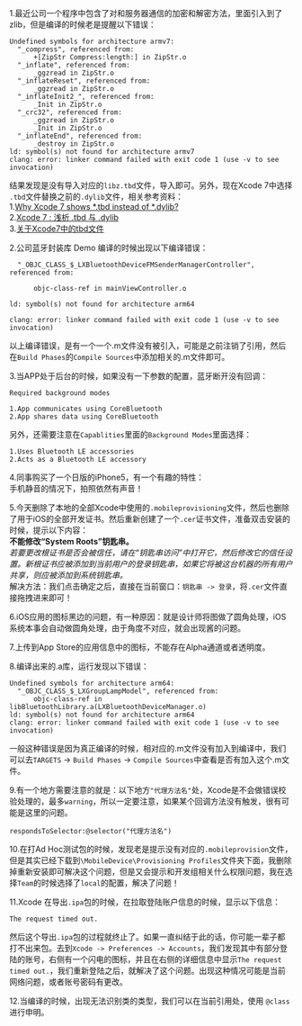 
1.最近公司一个程序中包含了对和服务器通信的加密和解密方法，里面引入到了zlib，但是编译的时候老是提醒以下错误：  
```
Undefined symbols for architecture armv7:
  "_compress", referenced from:
      +[ZipStr Compress:length:] in ZipStr.o
  "_inflate", referenced from:
      _ggzread in ZipStr.o
  "_inflateReset", referenced from:
      _ggzread in ZipStr.o
  "_inflateInit2_", referenced from:
      _Init in ZipStr.o
  "_crc32", referenced from:
      _ggzread in ZipStr.o
      _Init in ZipStr.o
  "_inflateEnd", referenced from:
      _destroy in ZipStr.o
ld: symbol(s) not found for architecture armv7
clang: error: linker command failed with exit code 1 (use -v to see invocation)
```

结果发现是没有导入对应的`libz.tbd`文件，导入即可。另外，现在Xcode 7中选择 `.tbd`文件替换之前的`.dylib`文件，相关参考资料：  
1.[Why Xcode 7 shows *.tbd instead of *.dylib?](http://stackoverflow.com/questions/31450690/why-xcode-7-shows-tbd-instead-of-dylib)  
2.[Xcode 7 : 浅析 .tbd 与 .dylib](http://www.meniny.cn/2015/09/22/00-00-01-iOS_Xcode_7_tbd/)  
3.[关于Xcode7中的tbd文件](http://www.cocoachina.com/ios/20160506/16141.html)



2.公司蓝牙封装库 Demo 编译的时候出现以下编译错误：

```
  "_OBJC_CLASS_$_LXBluetoothDeviceFMSenderManagerController", referenced from:

      objc-class-ref in mainViewController.o

ld: symbol(s) not found for architecture arm64

clang: error: linker command failed with exit code 1 (use -v to see invocation)
```

以上编译错误，是有一个一个.m文件没有被引入，可能是之前注销了引用，然后在`Build Phases`的`Compile Sources`中添加相关的.m文件即可。

3.当APP处于后台的时候，如果没有一下参数的配置，蓝牙断开没有回调：

```
Required background modes

1.App communicates using CoreBluetooth
2.App shares data using CoreBluetooth
```

另外，还需要注意在`Capablities`里面的`Background Modes`里面选择：
```
1.Uses Bluetooth LE accessories
2.Acts as a Bluetooth LE accessory
```

4.同事购买了一个日版的iPhone5，有一个有趣的特性：  
手机静音的情况下，拍照依然有声音！

5.今天删除了本地的全部Xcode中使用的`.mobileprovisioning`文件，然后也删除了用于iOS的全部开发证书。然后重新创建了一个`.cer`证书文件，准备双击安装的时候，提示以下内容：  
**不能修改“System Roots”钥匙串。**  
*若要更改根证书是否会被信任，请在“钥匙串访问”中打开它，然后修改它的信任设置。新根证书应被添加到当前用户的登录钥匙串，如果它将被这台机器的所有用户共享，则应被添加到系统钥匙串。*  
解决方法：我们点击确定之后，直接在当前窗口：`钥匙串 -> 登录`，将`.cer`文件直接拖拽进来即可！


6.iOS应用的图标黑边的问题，有一种原因：就是设计师将图做了圆角处理，iOS系统本事会自动做圆角处理，由于角度不对应，就会出现酱的问题。

7.上传到App Store的应用信息中的图标，不能存在Alpha通道或者透明度。


8.编译出来的.a库，运行发现以下错误：

```
Undefined symbols for architecture arm64:
  "_OBJC_CLASS_$_LXGroupLampModel", referenced from:
      objc-class-ref in libBluetoothLibrary.a(LXBluetoothDeviceManager.o)
ld: symbol(s) not found for architecture arm64
clang: error: linker command failed with exit code 1 (use -v to see invocation)
```

一般这种错误是因为真正编译的时候，相对应的.m文件没有加入到编译中，我们可以去`TARGETS` -> `Build Phases` -> `Compile Sources`中查看是否有加入这个.m文件。

9.有一个地方需要注意的就是：以下地方`"代理方法名"`处，Xcode是不会做错误校验处理的，最多`warning`，所以一定要注意，如果某个回调方法没有触发，很有可能是这里的问题。

```
respondsToSelector:@selector("代理方法名")
```

10.在打Ad Hoc测试包的时候，发现老是提示没有对应的`.mobileprovision`文件，但是其实已经下载到`\MobileDevice\Provisioning Profiles`文件夹下面，我删除掉重新安装即可解决这个问题，但是又会提示和开发组相关什么权限问题，我在选择`Team`的时候选择了`local`的配置，解决了问题！

11.Xcode 在导出`.ipa`包的时候，在拉取登陆账户信息的时候，显示以下信息：

```
The request timed out.
```

然后这个导出`.ipa`包的过程就终止了。如果一直纠结于此的话，你可能一辈子都打不出来包。去到`Xcode -> Preferences -> Accounts`，我们发现其中有部分登陆的账号，右侧有一个闪电的图标，并且在右侧的详细信息中显示`The request timed out.`，我们重新登陆之后，就解决了这个问题。出现这种情况可能是当前网络问题，或者账号密码有更改。

12.当编译的时候，出现无法识别类的类型，我们可以在当前引用处，使用 `@class` 进行申明。

